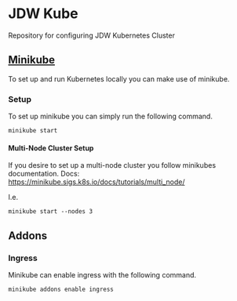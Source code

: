 # JDW Kube
Repository for configuring JDW Kubernetes Cluster

## [Minikube](https://minikube.sigs.k8s.io/docs/)
To set up and run Kubernetes locally you can make use of minikube.

### Setup
To set up minikube you can simply run the following command.
```shell
minikube start
```

#### Multi-Node Cluster Setup
If you desire to set up a multi-node cluster you follow minikubes documentation.
Docs: https://minikube.sigs.k8s.io/docs/tutorials/multi_node/

I.e.
```shell
minikube start --nodes 3
```

## Addons
### Ingress
Minikube can enable ingress with the following command.
```shell
minikube addons enable ingress
```